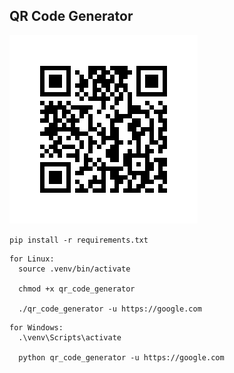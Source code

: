 ## QR Code Generator

![](./qrcode.png)

`pip install -r requirements.txt`

```
for Linux:
  source .venv/bin/activate

  chmod +x qr_code_generator

  ./qr_code_generator -u https://google.com
```

```
for Windows:
  .\venv\Scripts\activate

  python qr_code_generator -u https://google.com
```
